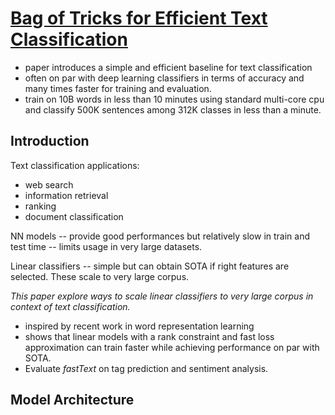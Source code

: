 # [Bag of Tricks for Efficient Text Classification](https://arxiv.org/pdf/1607.01759.pdf)

- paper introduces a simple and efficient baseline for text classification
- often on par with deep learning classifiers in terms of accuracy and many times faster for training and evaluation.
- train on 10B words in less than 10 minutes using standard multi-core cpu and classify 500K sentences among 312K classes in less than a minute.

## Introduction
Text classification applications:
- web search
- information retrieval
- ranking
- document classification

NN models -- provide good performances but relatively slow in train and test time -- limits usage in very large datasets.

Linear classifiers -- simple but can obtain SOTA if right features are selected. These scale to very large corpus.

*This paper explore ways to scale linear classifiers to very large corpus in context of text classification.*
- inspired by recent work in word representation learning
- shows that linear models with a rank constraint and fast loss approximation can train faster while achieving performance on par with SOTA.
- Evaluate *fastText* on tag prediction and sentiment analysis.

## Model Architecture 